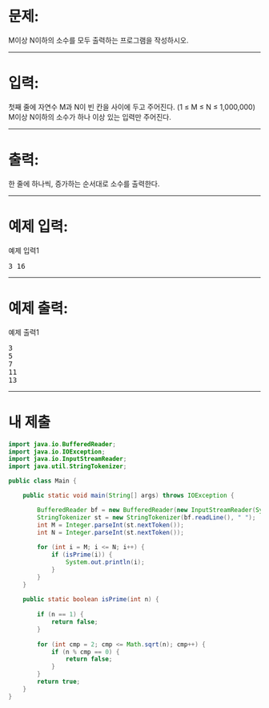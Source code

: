 # 문제: 
M이상 N이하의 소수를 모두 출력하는 프로그램을 작성하시오.

---
# 입력: 
첫째 줄에 자연수 M과 N이 빈 칸을 사이에 두고 주어진다. (1 ≤ M ≤ N ≤ 1,000,000) M이상 N이하의 소수가 하나 이상 있는 입력만 주어진다.

---
# 출력: 
한 줄에 하나씩, 증가하는 순서대로 소수를 출력한다.

---
# 예제 입력:

예제 입력1
<pre>
3 16
</pre>

---
# 예제 출력:

예제 출력1
<pre>
3
5
7
11
13
</pre>

---
# 내 제출

~~~java
import java.io.BufferedReader;
import java.io.IOException;
import java.io.InputStreamReader;
import java.util.StringTokenizer;

public class Main {

	public static void main(String[] args) throws IOException {

		BufferedReader bf = new BufferedReader(new InputStreamReader(System.in));
		StringTokenizer st = new StringTokenizer(bf.readLine(), " ");
		int M = Integer.parseInt(st.nextToken());
		int N = Integer.parseInt(st.nextToken());
		
		for (int i = M; i <= N; i++) {
			if (isPrime(i)) {
				System.out.println(i);
			}
		}
	}
	
	public static boolean isPrime(int n) {
		
		if (n == 1) {
			return false;
		}
		
		for (int cmp = 2; cmp <= Math.sqrt(n); cmp++) {
			if (n % cmp == 0) {
				return false;
			}
		}
		return true;
	}
}
~~~
